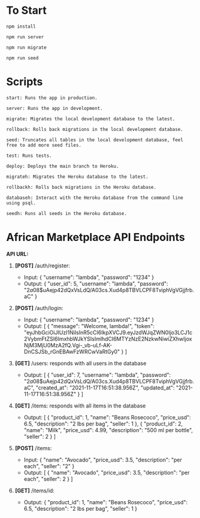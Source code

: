# To Start
`npm install`

`npm run server`

`npm run migrate`

`npm run seed`

 
# Scripts
`start: Runs the app in production.`

`server: Runs the app in development.`

`migrate: Migrates the local development database to the latest.`

`rollback: Rolls back migrations in the local development database.`

`seed: Truncates all tables in the local development database, feel free to add more seed files.`

`test: Runs tests.`

`deploy: Deploys the main branch to Heroku.`

`migrateh: Migrates the Heroku database to the latest.`

`rollbackh: Rolls back migrations in the Heroku database.`

`databaseh: Interact with the Heroku database from the command line using psql.`

`seedh: Runs all seeds in the Heroku database.`



# African Marketplace API Endpoints
**API URL:**
1. **[POST]** /auth/register:
      - Input:
        {
		"username": "lambda",
		"password": "1234"
	}
      - Output:
        {
                "user_id": 5,
                "username": "lambda",
                "password": "$2a$08$uAejp42dQxVsLdQ/A03cs.Xud4p8TBVLCPF8TviphVgVGjjfrb.aC"
        }

2. **[POST]** /auth/login:
      - Input:
        {
                "username": "lambda",
                "password": "1234"
        }
      - Output:
        [
                {
                        "message": "Welcome, lambda!",
                        "token": "eyJhbGciOiJIUzI1NiIsInR5cCI6IkpXVCJ9.eyJzdWJqZWN0Ijo3LCJ1c2VybmFtZSI6ImxhbWJkYSIsImlhdCI6MTYzNzE2NzkwNiwiZXhwIjoxNjM3MjU0MzA2fQ.Vgi-_vb-uLf-AK-DnCSJSb_rGnEBAwFzWRCwVaRtGy0"
                }
        ]

3. **[GET]** /users: responds with all users in the database
      - Output:
      [
                {
        		"user_id": 7,
        		"username": "lambda",
                        "password": "$2a$08$uAejp42dQxVsLdQ/A03cs.Xud4p8TBVLCPF8TviphVgVGjjfrb.aC",
        		"created_at": "2021-11-17T16:51:38.956Z",
        		"updated_at": "2021-11-17T16:51:38.956Z"
               }
        ]

4. **[GET]** /items:  responds with all items in the database
      - Output: 
        [
                {
                        "product_id": 1,
                        "name": "Beans Rosecoco",
                        "price_usd": 6.5,
                        "description": "2 lbs per bag",
                        "seller": 1
                },
 		{
                        "product_id": 2,
                        "name": "Milk",
                        "price_usd": 4.99,
                        "description": "500 ml per bottle",
                        "seller": 2
                }
        ]

5. **[POST]** /items:
      - Input:
        {
                "name": "Avocado",
   		"price_usd": 3.5,
   		"description": "per each",
   		"seller": "2"
        }
      - Output: 
        [
                {
                        "name": "Avocado",
                        "price_usd": 3.5,
                        "description": "per each",
                        "seller": 2
                }
        ]

6. **[GET]** /items/id:
      - Output: 
        {
                "product_id": 1,
                "name": "Beans Rosecoco",
                "price_usd": 6.5,
                "description": "2 lbs per bag",
                "seller": 1
        }

